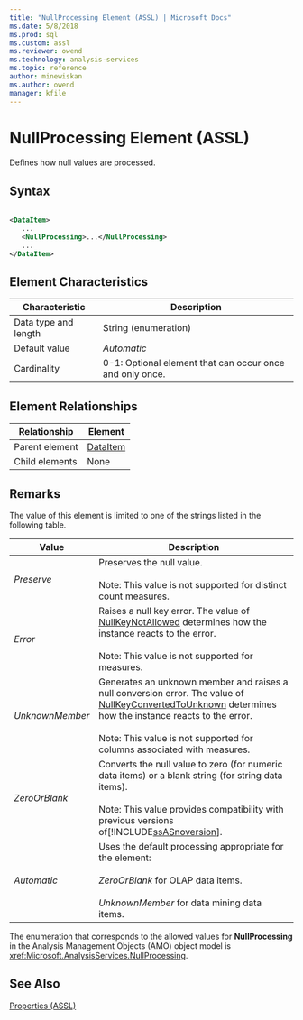 ```yaml
---
title: "NullProcessing Element (ASSL) | Microsoft Docs"
ms.date: 5/8/2018
ms.prod: sql
ms.custom: assl
ms.reviewer: owend
ms.technology: analysis-services
ms.topic: reference
author: minewiskan
ms.author: owend
manager: kfile
---
```

# NullProcessing Element (ASSL)

  Defines how null values are processed.  
  
## Syntax  
  
```xml  
  
<DataItem>  
   ...  
   <NullProcessing>...</NullProcessing>  
   ...  
</DataItem>  
```  
  
## Element Characteristics  
  
|Characteristic|Description|  
|--------------------|-----------------|  
|Data type and length|String (enumeration)|  
|Default value|*Automatic*|  
|Cardinality|0-1: Optional element that can occur once and only once.|  
  
## Element Relationships  
  
|Relationship|Element|  
|------------------|-------------|  
|Parent element|[DataItem](../../../analysis-services/scripting/data-type/dataitem-data-type-assl.md)|  
|Child elements|None|  
  
## Remarks  
 The value of this element is limited to one of the strings listed in the following table.  
  
|Value|Description|  
|-----------|-----------------|  
|*Preserve*|Preserves the null value.<br /><br /> Note: This value is not supported for distinct count measures.|  
|*Error*|Raises a null key error. The value of [NullKeyNotAllowed](../../../analysis-services/scripting/properties/nullkeynotallowed-element-assl.md) determines how the instance reacts to the error.<br /><br /> Note: This value is not supported for measures.|  
|*UnknownMember*|Generates an unknown member and raises a null conversion error. The value of [NullKeyConvertedToUnknown](../../../analysis-services/scripting/properties/nullkeyconvertedtounknown-element-assl.md) determines how the instance reacts to the error.<br /><br /> Note: This value is not supported for columns associated with measures.|  
|*ZeroOrBlank*|Converts the null value to zero (for numeric data items) or a blank string (for string data items).<br /><br /> Note: This value provides compatibility with previous versions of[!INCLUDE[ssASnoversion](../../../includes/ssasnoversion-md.md)].|  
|*Automatic*|Uses the default processing appropriate for the element:<br /><br /> *ZeroOrBlank* for OLAP data items.<br /><br /> *UnknownMember* for data mining data items.|  
  
 The enumeration that corresponds to the allowed values for **NullProcessing** in the Analysis Management Objects (AMO) object model is <xref:Microsoft.AnalysisServices.NullProcessing>.  
  
## See Also  
 [Properties &#40;ASSL&#41;](../../../analysis-services/scripting/properties/properties-assl.md)  
  
  
